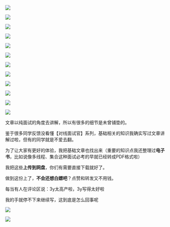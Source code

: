 ![](https://tva1.sinaimg.cn/large/008eGmZEly1gmik76r1mwj30ku112q83.jpg)

![](https://tva1.sinaimg.cn/large/008eGmZEly1gmik7al2ivj30ku1120x6.jpg)

![](https://tva1.sinaimg.cn/large/008eGmZEly1gmik7ebtgjj30ku112agq.jpg)

![](https://tva1.sinaimg.cn/large/008eGmZEly1gmik7dcgrcj30ku112gsd.jpg)

![](https://tva1.sinaimg.cn/large/008eGmZEly1gmik7651y0j30ku112n3x.jpg)

![](https://tva1.sinaimg.cn/large/008eGmZEly1gmik78g7nfj30ku1120z1.jpg)

![](https://tva1.sinaimg.cn/large/008eGmZEly1gmik7c3z2fj30ku112dmf.jpg)

![](https://tva1.sinaimg.cn/large/008eGmZEly1gmik77pg7ij30ku11246p.jpg)

![](https://tva1.sinaimg.cn/large/008eGmZEly1gmik7dyiogj30ku112gtg.jpg)

![](https://tva1.sinaimg.cn/large/008eGmZEly1gmik7970j1j30ku112wm1.jpg)

![](https://tva1.sinaimg.cn/large/008eGmZEly1gmik7bm97ej30ku11245t.jpg)

![](https://tva1.sinaimg.cn/large/008eGmZEly1gmik7cvb1cj30ku1120xx.jpg)

文章以纯面试的角度去讲解，所以有很多的细节是未曾铺垫的。



鉴于很多同学反馈没看懂【对线面试官】系列，基础相关的知识我确实写过文章讲解过啦，但有的同学就是不爱去翻。



为了让大家有更好的体验，我把基础文章也找出来（重要的知识点我还整理过**电子书**，比如说像多线程、集合这种面试必考的早就已经转成PDF格式啦）



我把这些**上传到网盘**，你们有需要直接下载就好了。



做到这份上了，**不会还想白嫖吧**？点赞和转发又不用钱。



每当有人在评论区说：3y太高产啦，3y写得太好啦



我的手就停不下来继续写，这到底是怎么回事呢

![](https://tva1.sinaimg.cn/large/008eGmZEly1gmfia2riqfj316o0f8aex.jpg)

![](https://tva1.sinaimg.cn/large/008eGmZEly1gmfiaifrl6j316k0la7cm.jpg)







